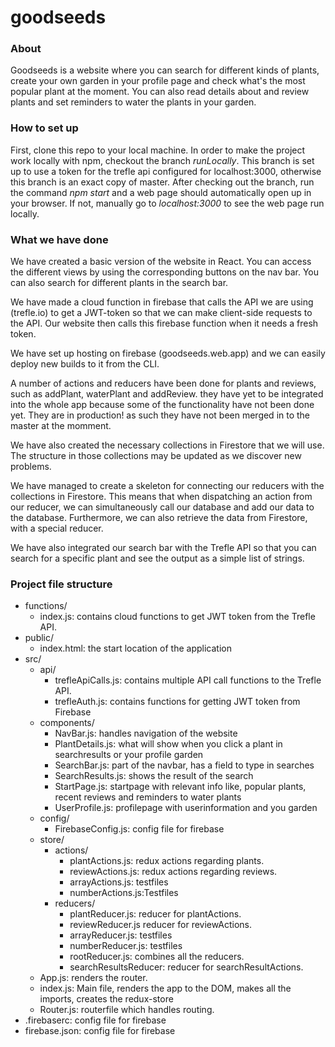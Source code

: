 # goodseeds

### About
Goodseeds is a website where you can search for different kinds of plants, create your own garden in your profile page and check what's the most popular plant at the moment. You can also read details about and review plants and set reminders to water the plants in your garden.

### How to set up
First, clone this repo to your local machine. In order to make the project work locally with npm, checkout the branch *runLocally*. This branch is set up to use a token for the trefle api configured for localhost:3000, otherwise this branch is an exact copy of master. After checking out the branch, run the command *npm start* and a web page should automatically open up in your browser. If not, manually go to *localhost:3000* to see the web page run locally.

### What we have done
We have created a basic version of the website in React. You can access the different views by using the corresponding buttons on the nav bar. You can also search for different plants in the search bar.

We have made a cloud function in firebase that calls the API we are using (trefle.io) to get a JWT-token so that we can make client-side requests to the API. Our website then calls this firebase function when it needs a fresh token.

We have set up hosting on firebase (goodseeds.web.app) and we can easily deploy new builds to it from the CLI.

A number of actions and reducers have been done for plants and reviews, such as addPlant, waterPlant and addReview. they have yet to be integrated into the whole app because some of the functionality have not been done yet. They are in production! as such they have not been merged in to the master at the momment.

We have also created the necessary collections in Firestore that we will use. The structure in those collections may be updated as we discover new problems.

We have managed to create a skeleton for connecting our reducers with the collections in Firestore. This means that when dispatching an action from our reducer, we can simultaneously call our database and add our data to the database. Furthermore, we can also retrieve the data from Firestore, with a special reducer.

We have also integrated our search bar with the Trefle API so that you can search for a specific plant and see the output as a simple list of strings.

### Project file structure

* functions/
  - index.js: contains cloud functions to get JWT token from the Trefle API.
* public/
  - index.html: the start location of the application
* src/
  - api/
    - trefleApiCalls.js: contains multiple API call functions to the Trefle API.
    - trefleAuth.js: contains functions for getting JWT token from Firebase
  - components/
    - NavBar.js: handles navigation of the website
    - PlantDetails.js: what will show when you click a plant in searchresults or your profile garden
    - SearchBar.js: part of the navbar, has a field to type in searches
    - SearchResults.js: shows the result of the search
    - StartPage.js: startpage with relevant info like, popular plants, recent reviews and reminders to water plants
    - UserProfile.js: profilepage with userinformation and you garden
  - config/
    - FirebaseConfig.js: config file for firebase
  - store/
    - actions/
      - plantActions.js: redux actions regarding plants.
      - reviewActions.js: redux actions regarding reviews.
      - arrayActions.js: testfiles
      - numberActions.js:Testfiles
    - reducers/
      - plantReducer.js: reducer for plantActions.
      - reviewReducer.js reducer for reviewActions.
      - arrayReducer.js: testfiles
      - numberReducer.js: testfiles
      - rootReducer.js: combines all the reducers.
      - searchResultsReducer: reducer for searchResultActions.
  - App.js: renders the router.
  - index.js: Main file, renders the app to the DOM, makes all the imports, creates the redux-store
  - Router.js: routerfile which handles routing.
* .firebaserc: config file for firebase
* firebase.json: config file for firebase

